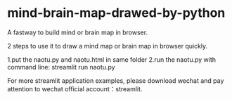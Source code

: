 # mind-brain-map-drawed-by-python
A fastway to build mind or brain map in browser.

2 steps to use it to draw a mind map or brain map in browser quickly.

1.put the naotu.py and naotu.html in same folder
2.run the naotu.py with command line:
streamlit run naotu.py

For more streamlit application examples, please download wechat and pay attention to wechat official account：streamlit.
